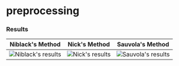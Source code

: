 # preprocessing



### Results

Niblack's Method             |  Nick's Method           |  Sauvola's Method
:-------------------------:|:-------------------------:|:-------------------------:
![Niblack's results](./results/niblack.PNG) | ![Nick's results](./results/nick.PNG) |![Sauvola's results](./results/sauvola.PNG)


